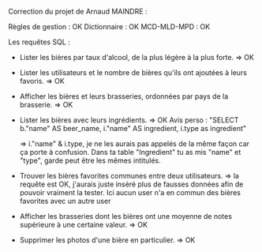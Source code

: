 Correction du projet de Arnaud MAINDRE :

Règles de gestion : OK 
Dictionnaire : OK
MCD-MLD-MPD : OK

Les requêtes SQL : 

- Lister les bières par taux d'alcool, de la plus légère à la plus forte. => OK

- Lister les utilisateurs et le nombre de bières qu'ils ont ajoutées à leurs favoris. => OK

- Afficher les bières et leurs brasseries, ordonnées par pays de la brasserie. => OK

- Lister les bières avec leurs ingrédients. => OK 
Avis perso : 
    "SELECT b."name" AS beer_name,
    i."name" AS ingredient,
    i.type as ingredient"

    => i."name" & i.type, je ne les aurais pas appelés de la même façon car ça porte à confusion. Dans ta table "Ingredient" tu as mis "name" et "type", garde peut être les mêmes intitulés.

- Trouver les bières favorites communes entre deux utilisateurs. => la requête est OK, j'aurais juste inséré plus de fausses données afin de pouvoir vraiment la tester. Ici aucun user n'a en commun des bières favorites avec un autre user

- Afficher les brasseries dont les bières ont une moyenne de notes supérieure à une certaine valeur. => OK 

- Supprimer les photos d'une bière en particulier. => OK